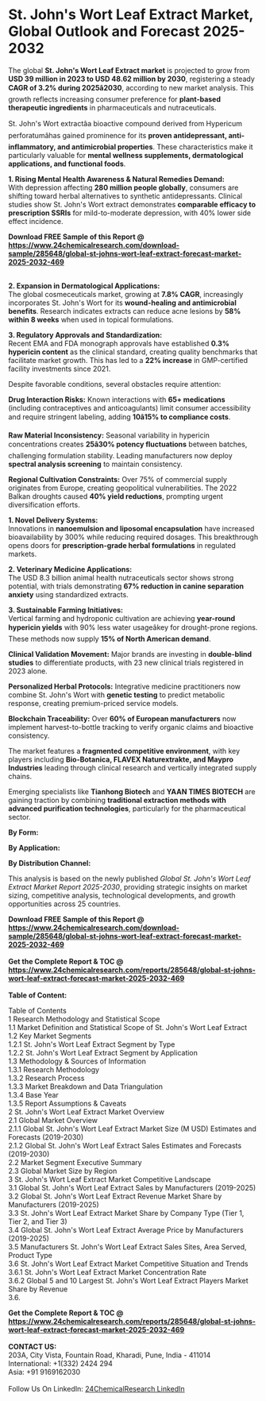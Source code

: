 <h1>St. John's Wort Leaf Extract Market, Global Outlook and Forecast 2025-2032</h1><p>The global <strong>St. John's Wort Leaf Extract market</strong> is projected to grow from <strong>USD 39 million in 2023 to USD 48.62 million by 2030</strong>, registering a steady <strong>CAGR of 3.2% during 2025â2030</strong>, according to new market analysis. This growth reflects increasing consumer preference for <strong>plant-based therapeutic ingredients</strong> in pharmaceuticals and nutraceuticals.</p><p>St. John's Wort extractâa bioactive compound derived from Hypericum perforatumâhas gained prominence for its <strong>proven antidepressant, anti-inflammatory, and antimicrobial properties</strong>. These characteristics make it particularly valuable for <strong>mental wellness supplements, dermatological applications, and functional foods</strong>.</p><p><strong>1. Rising Mental Health Awareness &amp; Natural Remedies Demand:</strong><br>
With depression affecting <strong>280 million people globally</strong>, consumers are shifting toward herbal alternatives to synthetic antidepressants. Clinical studies show St. John's Wort extract demonstrates <strong>comparable efficacy to prescription SSRIs</strong> for mild-to-moderate depression, with 40% lower side effect incidence.</p><div><b>Download FREE Sample of this Report @ 
            <a href="https://www.24chemicalresearch.com/download-sample/285648/global-st-johns-wort-leaf-extract-forecast-market-2025-2032-469">
            https://www.24chemicalresearch.com/download-sample/285648/global-st-johns-wort-leaf-extract-forecast-market-2025-2032-469</a></b></div><br><p><strong>2. Expansion in Dermatological Applications:</strong><br>
The global cosmeceuticals market, growing at <strong>7.8% CAGR</strong>, increasingly incorporates St. John's Wort for its <strong>wound-healing and antimicrobial benefits</strong>. Research indicates extracts can reduce acne lesions by <strong>58% within 8 weeks</strong> when used in topical formulations.</p><p><strong>3. Regulatory Approvals and Standardization:</strong><br>
Recent EMA and FDA monograph approvals have established <strong>0.3% hypericin content</strong> as the clinical standard, creating quality benchmarks that facilitate market growth. This has led to a <strong>22% increase</strong> in GMP-certified facility investments since 2021.</p><p>Despite favorable conditions, several obstacles require attention:</p><p><strong>Drug Interaction Risks:</strong> Known interactions with <strong>65+ medications</strong> (including contraceptives and anticoagulants) limit consumer accessibility and require stringent labeling, adding <strong>10â15% to compliance costs</strong>.</p><p><strong>Raw Material Inconsistency:</strong> Seasonal variability in hypericin concentrations creates <strong>25â30% potency fluctuations</strong> between batches, challenging formulation stability. Leading manufacturers now deploy <strong>spectral analysis screening</strong> to maintain consistency.</p><p><strong>Regional Cultivation Constraints:</strong> Over 75% of commercial supply originates from Europe, creating geopolitical vulnerabilities. The 2022 Balkan droughts caused <strong>40% yield reductions</strong>, prompting urgent diversification efforts.</p><p><strong>1. Novel Delivery Systems:</strong><br>
Innovations in <strong>nanoemulsion and liposomal encapsulation</strong> have increased bioavailability by 300% while reducing required dosages. This breakthrough opens doors for <strong>prescription-grade herbal formulations</strong> in regulated markets.</p><p><strong>2. Veterinary Medicine Applications:</strong><br>
The USD 8.3 billion animal health nutraceuticals sector shows strong potential, with trials demonstrating <strong>67% reduction in canine separation anxiety</strong> using standardized extracts.</p><p><strong>3. Sustainable Farming Initiatives:</strong><br>
Vertical farming and hydroponic cultivation are achieving <strong>year-round hypericin yields</strong> with 90% less water usageâkey for drought-prone regions. These methods now supply <strong>15% of North American demand</strong>.</p><p><strong>Clinical Validation Movement:</strong> Major brands are investing in <strong>double-blind studies</strong> to differentiate products, with 23 new clinical trials registered in 2023 alone.</p><p><strong>Personalized Herbal Protocols:</strong> Integrative medicine practitioners now combine St. John's Wort with <strong>genetic testing</strong> to predict metabolic response, creating premium-priced service models.</p><p><strong>Blockchain Traceability:</strong> Over <strong>60% of European manufacturers</strong> now implement harvest-to-bottle tracking to verify organic claims and bioactive consistency.</p><p>The market features a <strong>fragmented competitive environment</strong>, with key players including <strong>Bio-Botanica, FLAVEX Naturextrakte, and Maypro Industries</strong> leading through clinical research and vertically integrated supply chains.</p><p>Emerging specialists like <strong>Tianhong Biotech</strong> and <strong>YAAN TIMES BIOTECH</strong> are gaining traction by combining <strong>traditional extraction methods with advanced purification technologies</strong>, particularly for the pharmaceutical sector.</p><p><strong>By Form:</strong></p><p><strong>By Application:</strong></p><p><strong>By Distribution Channel:</strong></p><p>This analysis is based on the newly published <em>Global St. John's Wort Leaf Extract Market Report 2025-2030</em>, providing strategic insights on market sizing, competitive analysis, technological developments, and growth opportunities across 25 countries.</p><div><b>Download FREE Sample of this Report @ 
            <a href="https://www.24chemicalresearch.com/download-sample/285648/global-st-johns-wort-leaf-extract-forecast-market-2025-2032-469">
            https://www.24chemicalresearch.com/download-sample/285648/global-st-johns-wort-leaf-extract-forecast-market-2025-2032-469</a></b></div><br><div><b>Get the Complete Report & TOC @ 
            <a href="https://www.24chemicalresearch.com/reports/285648/global-st-johns-wort-leaf-extract-forecast-market-2025-2032-469">
            https://www.24chemicalresearch.com/reports/285648/global-st-johns-wort-leaf-extract-forecast-market-2025-2032-469</a></b></div><br>
            <b>Table of Content:</b><p>Table of Contents<br />
1 Research Methodology and Statistical Scope<br />
1.1 Market Definition and Statistical Scope of St. John's Wort Leaf Extract<br />
1.2 Key Market Segments<br />
1.2.1 St. John's Wort Leaf Extract Segment by Type<br />
1.2.2 St. John's Wort Leaf Extract Segment by Application<br />
1.3 Methodology & Sources of Information<br />
1.3.1 Research Methodology<br />
1.3.2 Research Process<br />
1.3.3 Market Breakdown and Data Triangulation<br />
1.3.4 Base Year<br />
1.3.5 Report Assumptions & Caveats<br />
2 St. John's Wort Leaf Extract Market Overview<br />
2.1 Global Market Overview<br />
2.1.1 Global St. John's Wort Leaf Extract Market Size (M USD) Estimates and Forecasts (2019-2030)<br />
2.1.2 Global St. John's Wort Leaf Extract Sales Estimates and Forecasts (2019-2030)<br />
2.2 Market Segment Executive Summary<br />
2.3 Global Market Size by Region<br />
3 St. John's Wort Leaf Extract Market Competitive Landscape<br />
3.1 Global St. John's Wort Leaf Extract Sales by Manufacturers (2019-2025)<br />
3.2 Global St. John's Wort Leaf Extract Revenue Market Share by Manufacturers (2019-2025)<br />
3.3 St. John's Wort Leaf Extract Market Share by Company Type (Tier 1, Tier 2, and Tier 3)<br />
3.4 Global St. John's Wort Leaf Extract Average Price by Manufacturers (2019-2025)<br />
3.5 Manufacturers St. John's Wort Leaf Extract Sales Sites, Area Served, Product Type<br />
3.6 St. John's Wort Leaf Extract Market Competitive Situation and Trends<br />
3.6.1 St. John's Wort Leaf Extract Market Concentration Rate<br />
3.6.2 Global 5 and 10 Largest St. John's Wort Leaf Extract Players Market Share by Revenue<br />
3.6.</p><div><b>Get the Complete Report & TOC @ 
            <a href="https://www.24chemicalresearch.com/reports/285648/global-st-johns-wort-leaf-extract-forecast-market-2025-2032-469">
            https://www.24chemicalresearch.com/reports/285648/global-st-johns-wort-leaf-extract-forecast-market-2025-2032-469</a></b></div><br><b>CONTACT US:</b><br>
            203A, City Vista, Fountain Road, Kharadi, Pune, India - 411014<br>
            International: +1(332) 2424 294<br>
            Asia: +91 9169162030 <br><br>
            Follow Us On LinkedIn: <a href="https://www.linkedin.com/company/24chemicalresearch/">24ChemicalResearch LinkedIn</a>